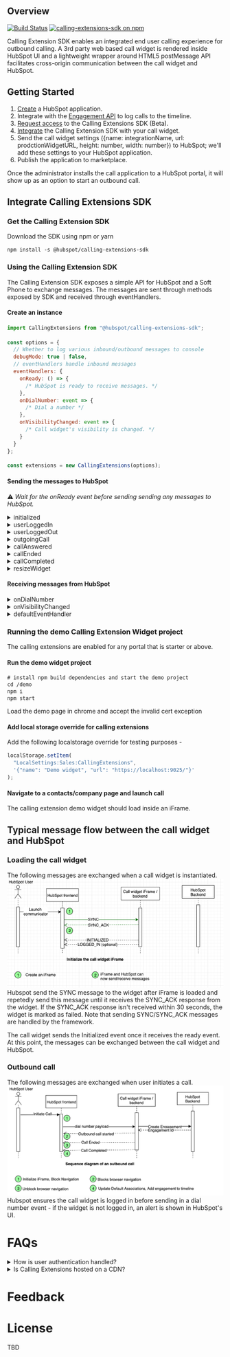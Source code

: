 ## Overview

[![Build Status](https://travis-ci.org/HubSpot/calling-extensions-sdk.svg?branch=master)](https://travis-ci.org/HubSpot/calling-extensions-sdk)
[![calling-extensions-sdk on npm](https://img.shields.io/npm/v/@hubspot/calling-extensions-sdk.svg?style=flat-square)](http://npmjs.com/@hubspot/calling-extensions-sdk)

Calling Extension SDK enables an integrated end user calling experience for outbound calling. A 3rd party web based call widget is rendered inside HubSpot UI and a lightweight wrapper around HTML5 postMessage API facilitates cross-origin communication between the call widget and HubSpot.

## Getting Started

1. [Create](https://developers.hubspot.com/docs/faq/how-do-i-create-an-app-in-hubspot) a HubSpot application.
2. Integrate with the [Engagement API](https://developers.hubspot.com/docs/methods/engagements/engagements-overview) to log calls to the timeline.
3. [Request access](https://developers.hubspot.com/calling-extensions-sdk) to the Calling Extensions SDK (Beta).
4. [Integrate](https://github.com/HubSpot/calling-extensions-sdk#integrate-calling-extensions-sdk) the Calling Extension SDK with your call widget.
5. Send the call widget settings ({name: integrationName, url: prodctionWidgetURL, height: number, width: number}) to HubSpot; we'll add these settings to your HubSpot application.
6. Publish the application to marketplace.

Once the administrator installs the call application to a HubSpot portal, it will show up as an option to start an outbound call.

## Integrate Calling Extensions SDK

### Get the Calling Extension SDK

Download the SDK using npm or yarn

```shell
npm install -s @hubspot/calling-extensions-sdk
```

### Using the Calling Extension SDK

The Calling Extension SDK exposes a simple API for HubSpot and a Soft Phone to exchange messages. The messages are sent through methods exposed by SDK and received through eventHandlers.

#### Create an instance

```js
import CallingExtensions from "@hubspot/calling-extensions-sdk";

const options = {
  // Whether to log various inbound/outbound messages to console
  debugMode: true | false,
  // eventHandlers handle inbound messages
  eventHandlers: {
    onReady: () => {
      /* HubSpot is ready to receive messages. */
    },
    onDialNumber: event => {
      /* Dial a number */
    },
    onVisibilityChanged: event => {
      /* Call widget's visibility is changed. */
    }
  }
};

const extensions = new CallingExtensions(options);
```

#### Sending the messages to HubSpot

:warning: _Wait for the onReady event before sending sending any messages to HubSpot._

<details>
 <summary>initialized </summary>
 <p>

```js
// Sends a message indicating that the soft phone is ready for interaction.
const payload
{
  // Whether a user is logged-in
  isLoggedIn: true|false,
  // Optionally send the desired widget size
  sizeInfo: {
    height: number,
    width: number
  }
}

extensions.initialized(payload);

```

 </p>
</details>

<details>
 <summary>userLoggedIn </summary>
 <p>

```js
// Sends a message indicating that user has logged in
// This message is only needed when user isn't loged in when initialized
extensions.userLoggedIn();
```

</p>
</details>

<details>
 <summary>userLoggedOut</summary>
 <p>

```js
// Sends a message indicating that user has logged out
extensions.userLoggedOut();
```

</p>
</details>

<details>
 <summary>outgoingCall</summary>
 <p>

```js
// Sends a message to notify HubSpot that an outgoing call has started.
// This is a case where a user dials a number directly throught the call widget.
const callInfo = { phoneNumber: string };
extensions.outgoingCall(callInfo);
```

</p>
</details>

<details>
 <summary>callAnswered</summary>
 <p>

Sends a message to notify HubSpot that an outgoing call is being answered.

```js
extensions.callAnswered();
```

</p>
</details>

<details>
 <summary>callEnded</summary>
 <p>

```js
// Sends a message to notify HubSpot that the call has ended.
// After receiving the call ended event, the user can navigate away, can close the call widget.
extensions.callEnded();
```

</p>
</details>

<details>
 <summary>callCompleted</summary>
 <p>

```js
// Sends a message to notify HubSpot that the call has completed.
// After receiving the call completed event, HubSpot will
//   1) insert the engagement into the timeline
//   2) set the default associations on the engagement
const data = { engagementId: number };
extensions.callCompleted(data);
```

</p>
</details>

<details>
 <summary>resizeWidget</summary>
 <p>

```js
// Sends a message to HubSpot to resize the iFrame
const newSize = { width: number, height: number };
extensions.resizeWidget(newSize);
```

</p>
</details>

#### Receiving messages from HubSpot

</p>
</details>

<details>
 <summary>onDialNumber</summary>
 <p>

```js
// Message indicating that user has triggered an outbound call
onDialNumber(data) {
  const {
    /* The phone nubmer to dial */
    phoneNumber: string,
    /* The id of the logged in user.   */
    ownerId: number,
    /* HubSpot object Id of the phoneNumber */
    objectId: number,
    /* HubSpot  object type of the phoneNumber */
    objectType: CONTACT | COMPANY
   } = data;
    ...
  }
```

</p>
</details>

<details>
 <summary>onVisibilityChanged</summary>
 <p>

```js
  // Message indicating if user has minimized/hide the call widget
  onVisibilityChanged(data) {
    const { isMinimized, isHidden } = data;
    ...
  }
```

</p>
</details>

<details>
 <summary>defaultEventHandler</summary>
 <p>
 
 ```js
  // Default handler for events.
  defaultEventHandler(event) {
    console.info("Event received. Do you need to handle it?", event);
  }
```

</p>
</details>

### Running the demo Calling Extension Widget project

The calling extensions are enabled for any portal that is starter or above.

#### Run the demo widget project

```shell
# install npm build dependencies and start the demo project
cd /demo
npm i
npm start
```

Load the demo page in chrome and accept the invalid cert exception

#### Add local storage override for calling extensions

Add the following localstorage override for testing purposes -

```js
localStorage.setItem(
  "LocalSettings:Sales:CallingExtensions",
  '{"name": "Demo widget", "url": "https://localhost:9025/"}'
);
```

#### Navigate to a contacts/company page and launch call

The calling extension demo widget should load inside an iFrame.

## Typical message flow between the call widget and HubSpot

### Loading the call widget

The following messages are exchanged when a call widget is instantiated.
![Image description](./docs/images/InitializeCallWidgetIFrame.png)
Hubspot send the SYNC message to the widget after iFrame is loaded and repetedly send this message until it receives the SYNC_ACK response from the widget. If the SYNC_ACK response isn't received within 30 seconds, the widget is marked as failed. Note that sending SYNC/SYNC_ACK messages are handled by the framework.

The call widget sends the Initialized event once it receives the ready event. At this point, the messages can be exchanged between the call widget and HubSpot.

### Outbound call

The following messages are exchanged when user initiates a call.
![Image description](./docs/images/OutboundCallSequenceDiagram.png)
Hubspot ensures the call widget is logged in before sending in a dial number event - if the widget is not logged in, an alert is shown in HubSpot's UI.

# FAQs

<details>
 <summary>How is user authentication handled?</summary>
 <p>
    The call widget should handle authentication.
</p>
</details>

<details>
 <summary>Is Calling Extensions hosted on a CDN?</summary>
 <p>
    No. The calling entensions is very small and should be bundled with the call widget.  If bundling the file is not possible, the npm package includes a compiled UMD bundle that can be included into HTML (../node_modules/@hubspot/calling-extensions-sdk/dist/main.js).
</p>
</details>

# Feedback

# License

TBD
